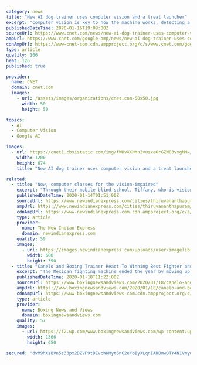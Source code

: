 ```yaml
---
category: news
title: "New AI dog trainer uses computer vision and a treat launcher"
excerpt: "Computer vision is key to how the machine works, detecting a dog's comportment in real time to tune its delivery of rewards to reinforce desired behavior. It remains to be seen how well it can approximate the experience of a skilled human trainer, though SF SPCA says it will soon release a peer-reviewed case study on how the machine worked with ..."
publishedDateTime: 2020-01-16T19:09:00Z
sourceUrl: https://www.cnet.com/news/new-ai-dog-trainer-uses-computer-vision-and-a-treat-launcher/
ampUrl: https://www.cnet.com/google-amp/news/new-ai-dog-trainer-uses-computer-vision-and-a-treat-launcher/
cdnAmpUrl: https://www-cnet-com.cdn.ampproject.org/c/s/www.cnet.com/google-amp/news/new-ai-dog-trainer-uses-computer-vision-and-a-treat-launcher/
type: article
quality: 106
heat: 126
published: true

provider:
  name: CNET
  domain: cnet.com
  images:
    - url: /assets/images/organizations/cnet.com-50x50.jpg
      width: 50
      height: 50

topics:
  - AI
  - Computer Vision
  - Google AI

images:
  - url: https://cnet1.cbsistatic.com/img/fWHvXXNhn2vuzxeOrGZW83vxgMM=/2020/01/16/54bce4bf-92df-44da-bf91-3e172ee7f65e/sf-pcs-image.png
    width: 1200
    height: 674
    title: "New AI dog trainer uses computer vision and a treat launcher"

related:
  - title: "Now, computer classes for the vision-impaired"
    excerpt: "Through their mobile blind school, Tiffany, who is vision-impaired herself, is now providing computer training with the aim of getting people placed in IT companies. With the aim of empowering more visually-impaired people so that they can contribute to the society, Jyothirgamaya Foundation in association with Wecreatelives, an organisation ..."
    publishedDateTime: 2020-01-14T01:51:00Z
    sourceUrl: https://www.newindianexpress.com/cities/thiruvananthapuram/2020/jan/14/now-computer-classes-for-the-vision-impaired-2089132.html
    ampUrl: https://www.newindianexpress.com/cities/thiruvananthapuram/2020/jan/14/now-computer-classes-for-the-vision-impaired-2089132.amp
    cdnAmpUrl: https://www-newindianexpress-com.cdn.ampproject.org/c/s/www.newindianexpress.com/cities/thiruvananthapuram/2020/jan/14/now-computer-classes-for-the-vision-impaired-2089132.amp
    type: article
    provider:
      name: The New Indian Express
      domain: newindianexpress.com
    quality: 59
    images:
      - url: https://images.newindianexpress.com/uploads/user/imagelibrary/2020/1/14/w600X390/Now.jpg
        width: 600
        height: 390
  - title: "Canelo and Boxing Trainer React To Winning Best Fighter and Trainer of 2019"
    excerpt: "The Mexican fighting machine ended the year by moving up to 175 lbs and defeating feared puncher ... Here is what Canelo has had to say (Spanish to English translation): “It is an honor to receive the BWAA fighter prize of the year but it represents an even greater pride to do it by your side @caneloteam. Many thanks to all who voted; Let ..."
    publishedDateTime: 2020-01-18T11:22:00Z
    sourceUrl: https://www.boxingnewsandviews.com/2020/01/18/canelo-and-boxing-trainer-react-to-winning-best-fighter-and-trainer-of-2019/
    ampUrl: https://www.boxingnewsandviews.com/2020/01/18/canelo-and-boxing-trainer-react-to-winning-best-fighter-and-trainer-of-2019/amp/
    cdnAmpUrl: https://www-boxingnewsandviews-com.cdn.ampproject.org/c/s/www.boxingnewsandviews.com/2020/01/18/canelo-and-boxing-trainer-react-to-winning-best-fighter-and-trainer-of-2019/amp/
    type: article
    provider:
      name: Boxing News and Views
      domain: boxingnewsandviews.com
    quality: 57
    images:
      - url: https://i2.wp.com/www.boxingnewsandviews.com/wp-content/uploads/2020/01/Canelo-and-Boxing-Trainer-React-To-Winning-Best-Fighter-and-Trainer-of-2019.jpg?fit=1366%2C650&ssl=1
        width: 1366
        height: 650

secured: "dvM9hXsBVn5s33px2DZVP9tDEvcWKMyt6nC2eYoIyXLqnIADBmw8TY4N1Vmyw1GkvbOCgEBAoxyp2Rp89NCFQPs6MrOjeHZI93Nw9dzkb2EE2YefhnJ1vDSSVtSymxrhjMR4FzCZX6U2ALe/iaGCk6+GT7rAzGhSr3d9buRk9tYN3i1LHAerM8CrwS4UL0uPooL9I4EpICKtfB6mSxJ6B4sRrHnfsePUiM4k7HIgDf31qB76++cc3d4v2CHSAdsp9opsr+Z+eElHQ5AT3dZ/urRT5tXaTcMbWg1BdJ7U88ExQcVPQkEHcfvpnz6NV2MVovHmlcl+AWEripkYE8vZVIDAK+R92Xe19j0/y7JY/zgeDTCetN6fJGUv0PFpTqew+BQuedwjbij/z1xua+jnGWp/tWnbde4wO2upQUmauEZ9M68Ua69Uw/vVdrLG2HWIQ78GdJ5DhHr0DLKQnyitdw==;SaP4zkOB7+erDRuLOtRU9g=="
---
```



